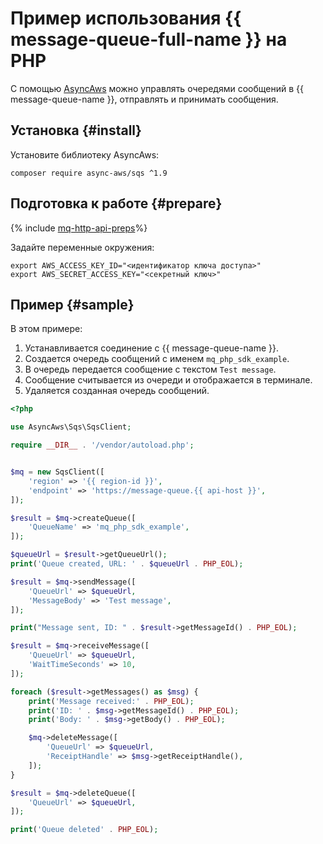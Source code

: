 # Пример использования {{ message-queue-full-name }} на PHP

С помощью [AsyncAws](https://async-aws.com) можно управлять очередями сообщений в {{ message-queue-name }}, отправлять и принимать сообщения.

## Установка {#install}

Установите библиотеку AsyncAws:
```
composer require async-aws/sqs ^1.9
```
## Подготовка к работе {#prepare}

{% include [mq-http-api-preps](../_includes_service/mq-http-api-preps-sdk.md)%}

Задайте переменные окружения:

```
export AWS_ACCESS_KEY_ID="<идентификатор ключа доступа>"
export AWS_SECRET_ACCESS_KEY="<секретный ключ>"
```

## Пример {#sample}

В этом примере:

1. Устанавливается соединение с {{ message-queue-name }}. 
1. Создается очередь сообщений с именем `mq_php_sdk_example`.
1. В очередь передается сообщение с текстом `Test message`.
1. Сообщение считывается из очереди и отображается в терминале.
1. Удаляется созданная очередь сообщений.

```php
<?php

use AsyncAws\Sqs\SqsClient;

require __DIR__ . '/vendor/autoload.php';


$mq = new SqsClient([
    'region' => '{{ region-id }}',
    'endpoint' => 'https://message-queue.{{ api-host }}',
]);

$result = $mq->createQueue([
    'QueueName' => 'mq_php_sdk_example',
]);

$queueUrl = $result->getQueueUrl();
print('Queue created, URL: ' . $queueUrl . PHP_EOL);

$result = $mq->sendMessage([
    'QueueUrl' => $queueUrl,
    'MessageBody' => 'Test message',
]);

print("Message sent, ID: " . $result->getMessageId() . PHP_EOL);

$result = $mq->receiveMessage([
    'QueueUrl' => $queueUrl,
    'WaitTimeSeconds' => 10,
]);

foreach ($result->getMessages() as $msg) {
    print('Message received:' . PHP_EOL);
    print('ID: ' . $msg->getMessageId() . PHP_EOL);
    print('Body: ' . $msg->getBody() . PHP_EOL);

    $mq->deleteMessage([
        'QueueUrl' => $queueUrl,
        'ReceiptHandle' => $msg->getReceiptHandle(),
    ]);
}

$result = $mq->deleteQueue([
    'QueueUrl' => $queueUrl,
]);

print('Queue deleted' . PHP_EOL);
```
